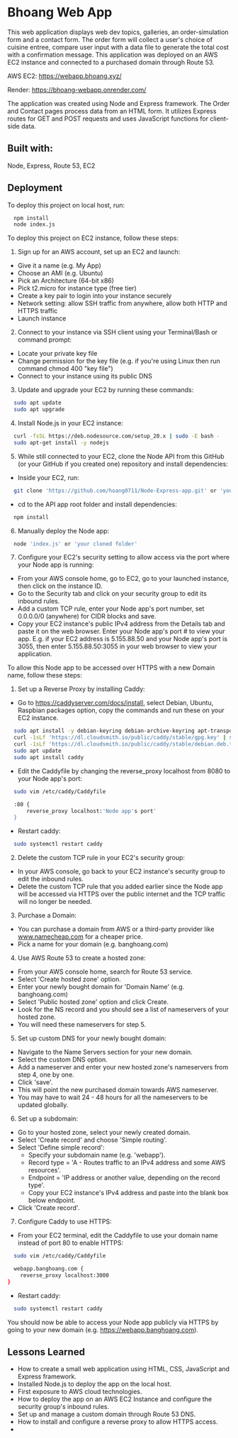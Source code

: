 
# Bhoang Web App

This web application displays web dev topics, galleries, an order-simulation form and a contact form. The order form will collect a user's choice of cuisine entree, compare user input with a data file to generate the total cost with a confirmation message. This application was deployed on an AWS EC2 instance and connected to a purchased domain through Route 53.


AWS EC2: https://webapp.bhoang.xyz/

Render: https://bhoang-webapp.onrender.com/

The application was created using Node and Express framework. The Order and Contact pages process data from an HTML form. It utilizes Express routes for GET and POST requests and uses JavaScript functions for client-side data.


## Built with:
Node, Express, Route 53, EC2


## Deployment

To deploy this project on local host, run:

```bash
  npm install
  node index.js
```

To deploy this project on EC2 instance, follow these steps:

1. Sign up for an AWS account, set up an EC2 and launch:
+ Give it a name (e.g. My App)
+ Choose an AMI (e.g. Ubuntu)
+ Pick an Architecture (64-bit x86)
+ Pick t2.micro for instance type (free tier)
+ Create a key pair to login into your instance securely
+ Network setting: allow SSH traffic from anywhere, allow both HTTP and HTTPS traffic
+ Launch instance

2. Connect to your instance via SSH client using your Terminal/Bash or command prompt:
+ Locate your private key file
+ Change permission for the key file (e.g. if you're using Linux then run command chmod 400 "key file")
+ Connect to your instance using its public DNS

3. Update and upgrade your EC2 by running these commands:

```bash
  sudo apt update
  sudo apt upgrade
```
4. Install Node.js in your EC2 instance:

```bash
  curl -fsSL https://deb.nodesource.com/setup_20.x | sudo -E bash -
  sudo apt-get install -y nodejs
```

5. While still connected to your EC2, clone the Node API from this GitHub (or your GitHub if you created one) repository and install dependencies:
+ Inside your EC2, run:
```bash
  git clone 'https://github.com/hoang0711/Node-Express-app.git' or 'your repo link'
```
+ cd to the API app root folder and install dependencies:
```bash
  npm install
```

6. Manually deploy the Node app:
```bash
  node 'index.js' or 'your cloned folder'
```

7. Configure your EC2's security setting to allow access via the port where your Node app is running:
+ From your AWS console home, go to EC2, go to your launched instance, then click on the instance ID.
+ Go to the Security tab and click on your security group to edit its inbound rules.
+ Add a custom TCP rule, enter your Node app's port number, set 0.0.0.0/0 (anywhere) for CIDR blocks and save.
+ Copy your EC2 instance's public IPv4 address from the Details tab and paste it on the web browser. Enter your Node app's port # to view your app. E.g. if your EC2 address is 5.155.88.50 and your Node app's port is 3055, then enter 5.155.88.50:3055 in your web browser to view your application.

To allow this Node app to be accessed over HTTPS with a new Domain name, follow these steps:
1. Set up a Reverse Proxy by installing Caddy:
- Go to https://caddyserver.com/docs/install, select Debian, Ubuntu, Raspbian packages option, copy the commands and run these on your EC2 instance.
```bash
  sudo apt install -y debian-keyring debian-archive-keyring apt-transport-https curl
  curl -1sLf 'https://dl.cloudsmith.io/public/caddy/stable/gpg.key' | sudo gpg --dearmor -o /usr/share/keyrings/caddy-stable-archive-keyring.gpg
  curl -1sLf 'https://dl.cloudsmith.io/public/caddy/stable/debian.deb.txt' | sudo tee /etc/apt/sources.list.d/caddy-stable.list
  sudo apt update
  sudo apt install caddy
```
- Edit the Caddyfile by changing the reverse_proxy localhost from 8080 to your Node app's port:
```bash
  sudo vim /etc/caddy/Caddyfile

  :80 {
      reverse_proxy localhost:'Node app's port'
  }
```
- Restart caddy:
```bash
  sudo systemctl restart caddy
```

2. Delete the custom TCP rule in your EC2's security group:
- In your AWS console, go back to your EC2 instance's security group to edit the inbound rules.
- Delete the custom TCP rule that you added earlier since the Node app will be accessed via HTTPS over the public internet and the TCP traffic will no longer be needed.

3. Purchase a Domain:
- You can purchase a domain from AWS or a third-party provider like www.namecheap.com for a cheaper price.
- Pick a name for your domain (e.g. banghoang.com)

4. Use AWS Route 53 to create a hosted zone:
- From your AWS console home, search for Route 53 service.
- Select 'Create hosted zone' option.
- Enter your newly bought domain for 'Domain Name' (e.g. banghoang.com)
- Select 'Public hosted zone' option and click Create.
- Look for the NS record and you should see a list of nameservers of your hosted zone.
- You will need these nameservers for step 5.

5. Set up custom DNS for your newly bought domain:
- Navigate to the Name Servers section for your new domain.
- Select the custom DNS option.
- Add a nameserver and enter your new hosted zone's nameservers from step 4, one by one.
- Click 'save'.
- This will point the new purchased domain towards AWS nameserver.
- You may have to wait 24 - 48 hours for all the nameservers to be updated globally.

6. Set up a subdomain:
- Go to your hosted zone, select your newly created domain.
- Select 'Create record' and choose 'Simple routing'.
- Select 'Define simple record':
    - Specify your subdomain name (e.g. 'webapp').
    - Record type = 'A - Routes traffic to an IPv4 address and some AWS resources'.
    - Endpoint = 'IP address or another value, depending on the record type'.
    - Copy your EC2 instance's IPv4 address and paste into the blank box below endpoint.
- Click 'Create record'.

7. Configure Caddy to use HTTPS:
- From your EC2 terminal, edit the Caddyfile to use your domain name instead of port 80 to enable HTTPS:
```bash
  sudo vim /etc/caddy/Caddyfile

  webapp.banghoang.com {
    reverse_proxy localhost:3000
}
```
- Restart caddy:
```bash
  sudo systemctl restart caddy
```

You should now be able to access your Node app publicly via HTTPS by going to your new domain (e.g. https://webapp.banghoang.com).

## Lessons Learned

- How to create a small web application using HTML, CSS, JavaScript and Express framework.
- Installed Node.js to deploy the app on the local host.
- First exposure to AWS cloud technologies.
- How to deploy the app on an AWS EC2 Instance and configure the security group's inbound rules.
- Set up and manage a custom domain through Route 53 DNS.
- How to install and configure a reverse proxy to allow HTTPS access.
- 
